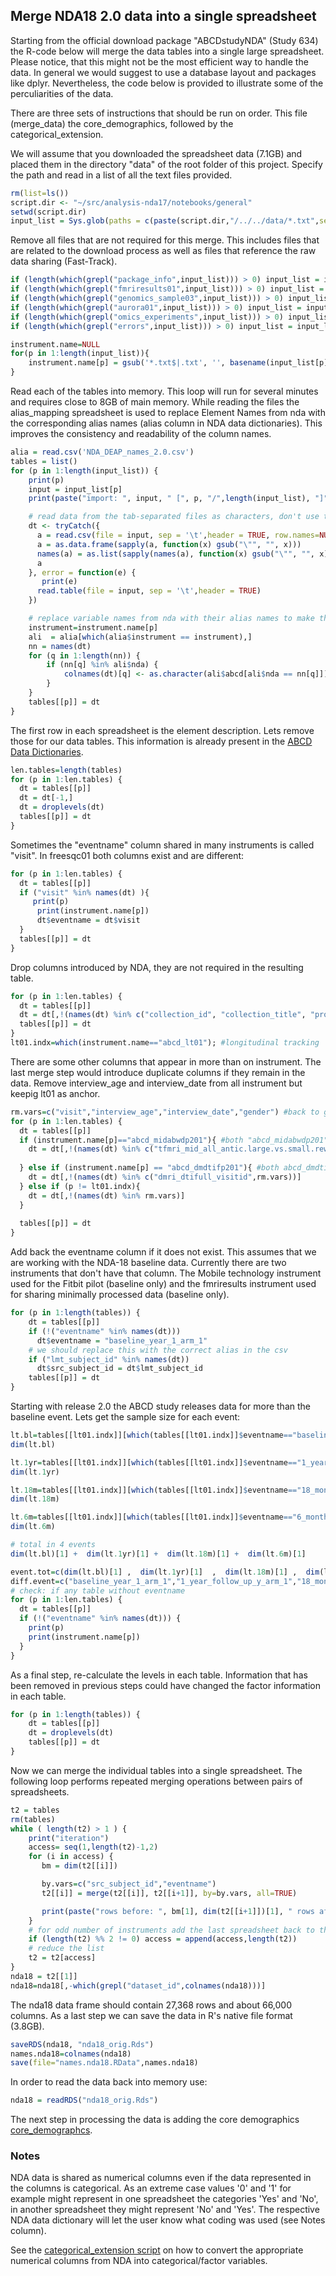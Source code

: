 ## Merge NDA18 2.0 data into a single spreadsheet

Starting from the official download package "ABCDstudyNDA" (Study 634) the R-code below will merge the data tables into a single large spreadsheet. Please notice, that this might not be the most efficient way to handle the data. In general we would suggest to use a database layout and packages like dplyr. Nevertheless, the code below is provided to illustrate some of the perculiarities of the data.

There are three sets of instructions that should be run on order. This file (merge_data) the core_demographics, followed by the categorical_extension.

We will assume that you downloaded the spreadsheet data (7.1GB) and placed them in the directory "data" of the root folder of this project. Specify the path and read in a list of all the text files provided.

```r
rm(list=ls())
script.dir <- "~/src/analysis-nda17/notebooks/general"
setwd(script.dir)
input_list = Sys.glob(paths = c(paste(script.dir,"/../../data/*.txt",sep="")))
```

Remove all files that are not required for this merge. This includes files that are related to the download process as well as files that reference the raw data sharing (Fast-Track).

```r
if (length(which(grepl("package_info",input_list))) > 0) input_list = input_list[-which(grepl("package_info",input_list))]
if (length(which(grepl("fmriresults01",input_list))) > 0) input_list = input_list[-which(grepl("fmriresults01",input_list))]
if (length(which(grepl("genomics_sample03",input_list))) > 0) input_list = input_list[-which(grepl("genomics_sample03",input_list))]
if (length(which(grepl("aurora01",input_list))) > 0) input_list = input_list[-which(grepl("aurora01",input_list))]
if (length(which(grepl("omics_experiments",input_list))) > 0) input_list = input_list[-which(grepl("omics_experiments",input_list))]
if (length(which(grepl("errors",input_list))) > 0) input_list = input_list[-which(grepl("errors",input_list))]

instrument.name=NULL
for(p in 1:length(input_list)){
    instrument.name[p] = gsub('*.txt$|.txt', '', basename(input_list[p])) 
}
```

Read each of the tables into memory. This loop will run for several minutes and requires close to 8GB of main memory. While reading the files the alias_mapping spreadsheet is used to replace Element Names from nda with the corresponding alias names (alias column in NDA data dictionaries). This improves the consistency and readability of the column names.

```r
alia = read.csv('NDA_DEAP_names_2.0.csv')
tables = list()
for (p in 1:length(input_list)) {
    print(p)
    input = input_list[p]
    print(paste("import: ", input, " [", p, "/",length(input_list), "]", sep=""))

    # read data from the tab-separated files as characters, don't use the usual comment character (can be in second row of item description)
    dt <- tryCatch({
      a = read.csv(file = input, sep = '\t',header = TRUE, row.names=NULL, comment.char = "", quote="", check.names=FALSE)
      a = as.data.frame(sapply(a, function(x) gsub("\"", "", x)))
      names(a) = as.list(sapply(names(a), function(x) gsub("\"", "", x)))
      a
    }, error = function(e) {
       print(e)
      read.table(file = input, sep = '\t',header = TRUE)
    })

    # replace variable names from nda with their alias names to make them more like ABCD
    instrument=instrument.name[p]
    ali  = alia[which(alia$instrument == instrument),]
    nn = names(dt)
    for (q in 1:length(nn)) {
        if (nn[q] %in% ali$nda) {
            colnames(dt)[q] <- as.character(ali$abcd[ali$nda == nn[q]])
        }
    }
    tables[[p]] = dt
}
```

The first row in each spreadsheet is the element description. Lets remove those for our data tables. This information is already present in the [ABCD Data Dictionaries](https://ndar.nih.gov/data_dictionary.html?source=ABCD%2BRelease%2B2.0&submission=ALL).
```r
len.tables=length(tables)
for (p in 1:len.tables) {
  dt = tables[[p]]
  dt = dt[-1,]
  dt = droplevels(dt)
  tables[[p]] = dt
}
```

Sometimes the "eventname" column shared in many instruments is called "visit". In freesqc01 both columns exist and are different:
```r
for (p in 1:len.tables) {
  dt = tables[[p]]
  if ("visit" %in% names(dt) ){
     print(p)
      print(instrument.name[p])
      dt$eventname = dt$visit
  }
  tables[[p]] = dt
}
```

Drop columns introduced by NDA, they are not required in the resulting table.

```r
for (p in 1:len.tables) {
  dt = tables[[p]]
  dt = dt[,!(names(dt) %in% c("collection_id", "collection_title", "promoted_subjectkey", "subjectkey", "study_cohort_name"))]
  tables[[p]] = dt
}
lt01.indx=which(instrument.name=="abcd_lt01"); #longitudinal tracking
```

There are some other columns that appear in more than on instrument. The last merge step would introduce duplicate columns if they remain in the data. Remove interview_age and interview_date from all instrument but keepig lt01 as anchor.

```r
rm.vars=c("visit","interview_age","interview_date","gender") #back to gender again
for (p in 1:len.tables) {
  dt = tables[[p]]
  if (instrument.name[p]=="abcd_midabwdp201"){ #both "abcd_midabwdp201" and "abcd_midabwdp01" have the same variables (same values), delete one;
    dt = dt[,!(names(dt) %in% c("tfmri_mid_all_antic.large.vs.small.reward_beta_cort.destrieux_g.front.inf.orbital.rh",rm.vars))]
   
  } else if (instrument.name[p] == "abcd_dmdtifp201"){ #both abcd_dmdtifp101 and abcd_dmdtifp201 have the same variable, delete one;
    dt = dt[,!(names(dt) %in% c("dmri_dtifull_visitid",rm.vars))]
  } else if (p != lt01.indx){
    dt = dt[,!(names(dt) %in% rm.vars)] 
  }
  
  tables[[p]] = dt
}
```

Add back the eventname column if it does not exist. This assumes that we are working with the NDA-18 baseline data. Currently there are two instruments that don't have that column. The Mobile technology instrument used for the Fitbit pilot (baseline only) and the fmriresults instrument used for sharing minimally processed data (baseline only).
```r
for (p in 1:length(tables)) {
    dt = tables[[p]]
    if (!("eventname" %in% names(dt))) 
      dt$eventname = "baseline_year_1_arm_1"
    # we should replace this with the correct alias in the csv
    if ("lmt_subject_id" %in% names(dt))
      dt$src_subject_id = dt$lmt_subject_id
    tables[[p]] = dt
}
```

Starting with release 2.0 the ABCD study releases data for more than the baseline event. Lets get the sample size for each event:
```r
lt.bl=tables[[lt01.indx]][which(tables[[lt01.indx]]$eventname=="baseline_year_1_arm_1"),]
dim(lt.bl)

lt.1yr=tables[[lt01.indx]][which(tables[[lt01.indx]]$eventname=="1_year_follow_up_y_arm_1"),]
dim(lt.1yr)

lt.18m=tables[[lt01.indx]][which(tables[[lt01.indx]]$eventname=="18_month_follow_up_arm_1"),]
dim(lt.18m)

lt.6m=tables[[lt01.indx]][which(tables[[lt01.indx]]$eventname=="6_month_follow_up_arm_1"),]
dim(lt.6m)

# total in 4 events
dim(lt.bl)[1] +  dim(lt.1yr)[1] +  dim(lt.18m)[1] +  dim(lt.6m)[1]

event.tot=c(dim(lt.bl)[1] ,  dim(lt.1yr)[1]  ,  dim(lt.18m)[1] ,  dim(lt.6m)[1])
diff.event=c("baseline_year_1_arm_1","1_year_follow_up_y_arm_1","18_month_follow_up_arm_1","6_month_follow_up_arm_1")
# check: if any table without eventname 
for (p in 1:len.tables) {
  dt = tables[[p]]
  if (!("eventname" %in% names(dt))) {
    print(p)
    print(instrument.name[p])
  }
}
```

As a final step, re-calculate the levels in each table. Information that has been removed in previous steps could have changed the factor information in each table.
```r
for (p in 1:length(tables)) {
    dt = tables[[p]]
    dt = droplevels(dt)
    tables[[p]] = dt
}
```

Now we can merge the individual tables into a single spreadsheet. The following loop performs repeated merging operations between pairs of  spreadsheets.

```r
t2 = tables
rm(tables)
while ( length(t2) > 1 ) {
    print("iteration")
    access= seq(1,length(t2)-1,2)
    for (i in access) {
       bm = dim(t2[[i]])

       by.vars=c("src_subject_id","eventname")
       t2[[i]] = merge(t2[[i]], t2[[i+1]], by=by.vars, all=TRUE)

       print(paste("rows before: ", bm[1], dim(t2[[i+1]])[1], " rows after: ",dim(t2[[i]])[1], "indices: ",i,i+1," columns: ",bm[2],"+",dim(t2[[i+1]])[2], " = ",dim(t2[[i]])[2]))
    }
    # for odd number of instruments add the last spreadsheet back to the list
    if (length(t2) %% 2 != 0) access = append(access,length(t2))
    # reduce the list
    t2 = t2[access]
}
nda18 = t2[[1]]
nda18=nda18[,-which(grepl("dataset_id",colnames(nda18)))]
```
The nda18 data frame should contain 27,368 rows and about 66,000 columns. As a last step we can save the data in R's native file format (3.8GB).

```r
saveRDS(nda18, "nda18_orig.Rds")
names.nda18=colnames(nda18)
save(file="names.nda18.RData",names.nda18)
```

In order to read the data back into memory use:
```r
nda18 = readRDS("nda18_orig.Rds")
```

The next step in processing the data is adding the core demographics [core_demographcs](../derived/core_demographics.md).

### Notes

NDA data is shared as numerical columns even if the data represented in the columns is categorical. As an extreme case values '0' and '1' for example might represent in one spreadsheet the categories 'Yes' and 'No', in another spreadsheet they might represent 'No' and 'Yes'. The respective NDA data dictionary will let the user know what coding was used (see Notes column).

See the [categorical_extension script](categorical_extension.md) on how to convert the appropriate numerical columns from NDA into categorical/factor variables.

